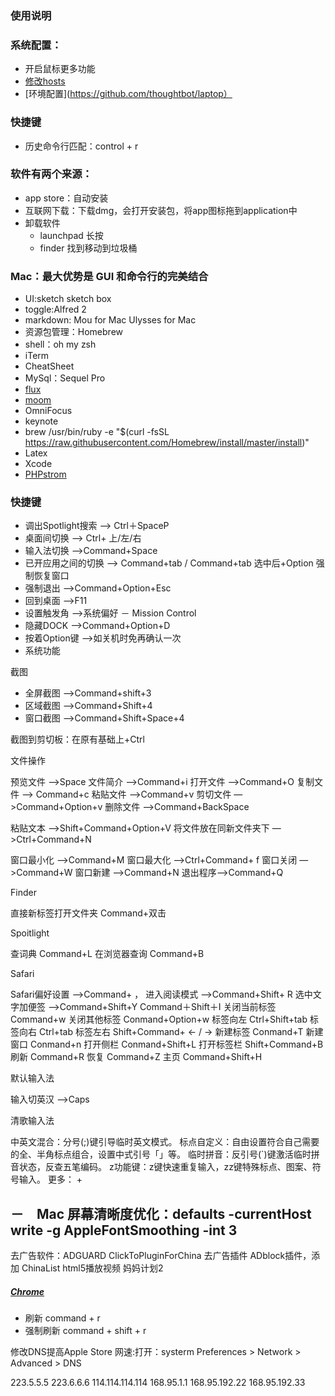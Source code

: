 ### 使用说明

### 系统配置：
- 开启鼠标更多功能
- [修改hosts](https://github.com/racaljk/hosts)
- [环境配置](https://github.com/thoughtbot/laptop）

### 快捷键
- 历史命令行匹配：control + r

### 软件有两个来源：
- app store：自动安装
- 互联网下载：下载dmg，会打开安装包，将app图标拖到application中
- 卸载软件
	- launchpad 长按
	- finder 找到移动到垃圾桶


### Mac：最大优势是 GUI 和命令行的完美结合 ###
- UI:sketch sketch box
- toggle:Alfred 2
- markdown: Mou for Mac  Ulysses for Mac
- 资源包管理：Homebrew
- shell：oh my zsh
- iTerm
- CheatSheet
- MySql：Sequel Pro
- [flux](https://justgetflux.com/)
- [moom](https://manytricks.com/moom/)
- OmniFocus
- keynote
- brew
	/usr/bin/ruby -e "$(curl -fsSL https://raw.githubusercontent.com/Homebrew/install/master/install)"
- Latex
- Xcode
- [PHPstrom](https://www.jetbrains.com/phpstorm/download/download-thanks.html?pl)

### 快捷键

- 调出Spotlight搜索 —> Ctrl＋SpaceP
- 桌面间切换 —> Ctrl+ 上/左/右
- 输入法切换 —>Command+Space
- 已开应用之间的切换 —> Command+tab / Command+tab 选中后+Option 强制恢复窗口
- 强制退出 —>Command+Option+Esc
- 回到桌面 —>F11
- 设置触发角 —>系统偏好 － Mission Control
- 隐藏DOCK —>Command+Option+D
- 按着Option键 —>如关机时免再确认一次
- 系统功能

截图

- 全屏截图 —>Command+shift+3
- 区域截图 —>Command+Shift+4
- 窗口截图 —>Command+Shift+Space+4

截图到剪切板：在原有基础上+Ctrl

文件操作

预览文件 —>Space
文件简介 —>Command+i
打开文件 —>Command+O
复制文件 —> Command+c
粘贴文件 —>Command+v
剪切文件 —>Command+Option+v
删除文件 —>Command+BackSpace

粘贴文本 —>Shift+Command+Option+V
将文件放在同新文件夹下 —>Ctrl+Command+N

窗口最小化 —>Command+M
窗口最大化 —>Ctrl+Command+ f
窗口关闭 —>Command+W
窗口新建 —>Command+N
退出程序—>Command+Q

Finder

直接新标签打开文件夹 Command+双击

Spoitlight

查词典 Command+L
在浏览器查询 Command+B

Safari

Safari偏好设置 —>Command+ ，
进入阅读模式 —>Command+Shift+ R
选中文字加便签 —>Command+Shift+Y
Command＋Shift＋I
关闭当前标签 Command+w
关闭其他标签 Conmand+Option+w
标签向左 Ctrl+Shift+tab
标签向右 Ctrl+tab
标签左右 Shift+Command+ <- / ->
新建标签 Conmand+T
新建窗口 Conmand+n
打开侧栏 Conmand+Shift+L
打开标签栏 Shift+Command+B
刷新 Command+R
恢复 Command+Z
主页 Command+Shift+H

默认输入法

输入切英汉 —>Caps

清歌输入法

中英文混合：分号(;)键引导临时英文模式。
标点自定义：自由设置符合自己需要的全、半角标点组合，设置中式引号「」等。
临时拼音：反引号(`)键激活临时拼音状态，反查五笔编码。
z功能键：z键快速重复输入，zz键特殊标点、图案、符号输入。
更多： +

－　Mac 屏幕清晰度优化：defaults -currentHost write -g AppleFontSmoothing -int 3
-
去广告软件：ADGUARD
ClickToPluginForChina 去广告插件
ADblock插件，添加 ChinaList
html5播放视频 妈妈计划2


##### [Chrome](https://www.google.com/chrome/browser/desktop/index.html#)
- 刷新 command + r 
- 强制刷新 command + shift + r

修改DNS提高Apple Store 网速:打开：systerm Preferences > Network > Advanced > DNS

223.5.5.5
223.6.6.6
114.114.114.114
168.95.1.1
168.95.192.22
168.95.192.33
